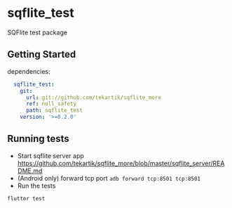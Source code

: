 # sqflite_test

SQFlite test package

## Getting Started

dependencies:

```yaml
  sqflite_test:
    git:
      url: git://github.com/tekartik/sqflite_more
      ref: null_safety
      path: sqflite_test
    version: '>=0.2.0'
```

## Running tests

* Start sqflite server app <https://github.com/tekartik/sqflite_more/blob/master/sqflite_server/README.md>
* (Android only) forward tcp port `adb forward tcp:8501 tcp:8501`
* Run the tests

```
flutter test
```